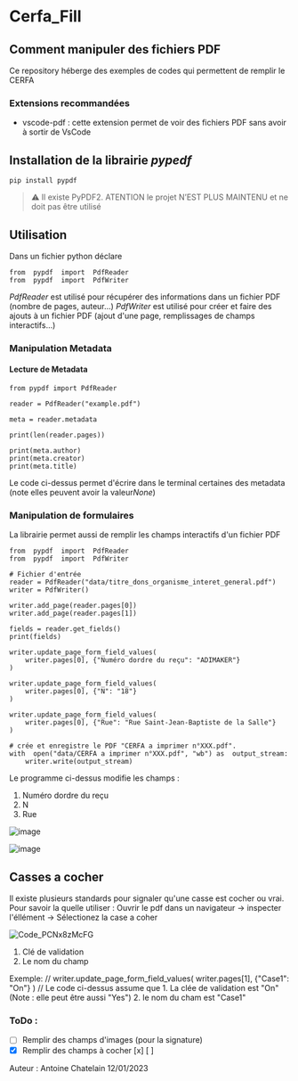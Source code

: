 # Cerfa_Fill

## Comment manipuler des fichiers PDF

Ce repository héberge des exemples de codes qui permettent de remplir le CERFA

### Extensions recommandées

- vscode-pdf : cette extension permet de voir des fichiers PDF sans avoir à sortir de VsCode

## Installation de la librairie *pypedf*

    pip install pypdf

> ⚠️ Il existe PyPDF2. ATENTION le projet N’EST PLUS MAINTENU et ne doit pas être utilisé

## Utilisation

Dans un fichier python déclare

    from  pypdf  import  PdfReader
	from  pypdf  import  PdfWriter

*PdfReader* est utilisé pour récupérer des informations dans un fichier PDF (nombre de pages, auteur...)
*PdfWriter* est utilisé pour créer et faire des ajouts à un fichier PDF (ajout d'une page, remplissages de champs interactifs...)

### Manipulation Metadata

#### Lecture de Metadata

    from pypdf import PdfReader

    reader = PdfReader("example.pdf")

    meta = reader.metadata

    print(len(reader.pages))

    print(meta.author)
    print(meta.creator)
    print(meta.title)
Le code ci-dessus permet d'écrire dans le terminal certaines des metadata (note elles peuvent avoir la valeur*None*)

### Manipulation de formulaires

La librairie permet aussi de remplir les champs interactifs d'un fichier PDF

    from  pypdf  import  PdfReader
    from  pypdf  import  PdfWriter

    # Fichier d'entrée
    reader = PdfReader("data/titre_dons_organisme_interet_general.pdf")
    writer = PdfWriter()

    writer.add_page(reader.pages[0])
    writer.add_page(reader.pages[1])

    fields = reader.get_fields()
    print(fields)

    writer.update_page_form_field_values(
	    writer.pages[0], {"Numéro dordre du reçu": "ADIMAKER"}
    )

    writer.update_page_form_field_values(
	    writer.pages[0], {"N": "18"}
    )

    writer.update_page_form_field_values(
	    writer.pages[0], {"Rue": "Rue Saint-Jean-Baptiste de la Salle"}
    )

    # crée et enregistre le PDF "CERFA a imprimer n°XXX.pdf".
    with  open("data/CERFA a imprimer n°XXX.pdf", "wb") as  output_stream:
	    writer.write(output_stream)
Le programme ci-dessus modifie les champs :

1. Numéro dordre du reçu
2. N
3. Rue

![image](https://user-images.githubusercontent.com/46867831/211910681-a37a6224-19ad-4dc0-8e11-da6207e336dd.png)

![image](https://user-images.githubusercontent.com/46867831/211910854-64a19a50-b5ab-4ead-8b89-c23b3a10d82a.png)

## Casses a cocher
Il existe plusieurs standards pour signaler qu'une casse est cocher ou vrai. Pour savoir la quelle utiliser : Ouvrir le pdf dans un navigateur -> inspecter l'éllément -> Sélectionez la case a coher

![Code_PCNx8zMcFG](https://user-images.githubusercontent.com/46867831/215884924-92c7107d-2966-4157-ac76-dada14beb9e0.png)
1. Clé de validation
2. Le nom du champ

Exemple:
//
writer.update_page_form_field_values(
	writer.pages[1], {"Case1": "On"}
)
//
Le code ci-dessus assume que 1. La clée de validation est "On" (Note : elle peut être aussi "Yes") 2. le nom du cham est "Case1"

### ToDo :

- [ ] Remplir des champs d'images (pour la signature)
- [x] Remplir des champs à cocher [x] [ ]

Auteur : Antoine Chatelain 12/01/2023
